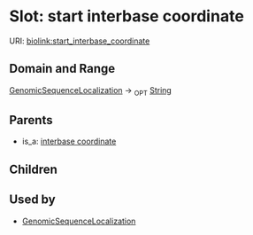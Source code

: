 # Slot: start interbase coordinate




URI: [biolink:start_interbase_coordinate](https://w3id.org/biolink/vocab/start_interbase_coordinate)
## Domain and Range

[GenomicSequenceLocalization](GenomicSequenceLocalization.md) ->  <sub>OPT</sub> [String](String.md)
## Parents

 *  is_a: [interbase coordinate](interbase_coordinate.md)
## Children

## Used by

 * [GenomicSequenceLocalization](GenomicSequenceLocalization.md)
